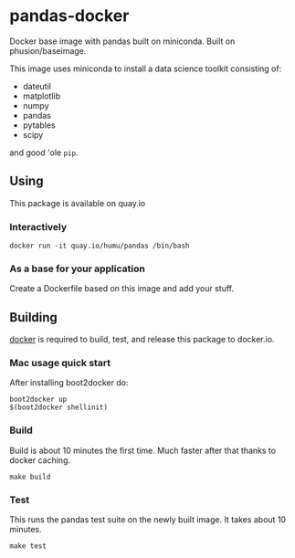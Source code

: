 # pandas-docker

Docker base image with pandas built on miniconda. Built on phusion/baseimage.

This image uses miniconda to install a data science toolkit
consisting of:

- dateutil
- matplotlib
- numpy
- pandas
- pytables
- scipy

and good 'ole `pip`.

## Using

This package is available on quay.io

### Interactively

`docker run -it quay.io/humu/pandas /bin/bash`

### As a base for your application

Create a Dockerfile based on this image and add your stuff.

## Building

[docker](http://www.docker.com) is required to build, test, and
release this package to docker.io.

### Mac usage quick start

After installing boot2docker do:

```
boot2docker up
$(boot2docker shellinit)
```

### Build

Build is about 10 minutes the first time. Much faster after that thanks
to docker caching.

`make build`

### Test

This runs the pandas test suite on the newly built image. It takes about
10 minutes.

`make test`

